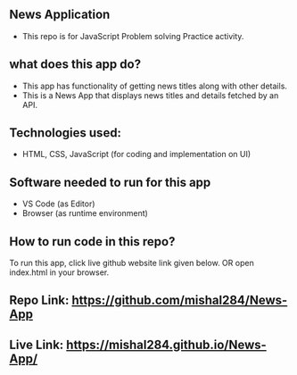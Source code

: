 ## News Application
- This repo is for JavaScript Problem solving Practice activity.
## what does this app do?
- This app has functionality of getting news titles along with other details.
- This is a News App that displays news titles and details fetched by an API.
## Technologies used:
- HTML, CSS, JavaScript (for coding and implementation on UI)
## Software needed to run for this app
- VS Code (as Editor)
- Browser (as runtime environment)
## How to run code in this repo?
To run this app, click live github website link given below. OR open index.html in your browser.
## Repo Link: https://github.com/mishal284/News-App

## Live Link: https://mishal284.github.io/News-App/
